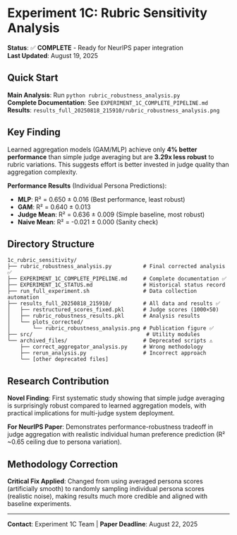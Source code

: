 # Experiment 1C: Rubric Sensitivity Analysis

**Status**: ✅ **COMPLETE** - Ready for NeurIPS paper integration  
**Last Updated**: August 19, 2025  

## Quick Start

**Main Analysis**: Run `python rubric_robustness_analysis.py`  
**Complete Documentation**: See `EXPERIMENT_1C_COMPLETE_PIPELINE.md`  
**Results**: `results_full_20250818_215910/rubric_robustness_analysis.png`  

## Key Finding

Learned aggregation models (GAM/MLP) achieve only **4% better performance** than simple judge averaging but are **3.29x less robust** to rubric variations. This suggests effort is better invested in judge quality than aggregation complexity.

**Performance Results** (Individual Persona Predictions):
- **MLP**: R² = 0.650 ± 0.016 (Best performance, least robust)
- **GAM**: R² = 0.640 ± 0.013  
- **Judge Mean**: R² = 0.636 ± 0.009 (Simple baseline, most robust)
- **Naive Mean**: R² = -0.021 ± 0.000 (Sanity check)

## Directory Structure

```
1c_rubric_sensitivity/
├── rubric_robustness_analysis.py          # Final corrected analysis ✅
├── EXPERIMENT_1C_COMPLETE_PIPELINE.md     # Complete documentation ✅  
├── EXPERIMENT_1C_STATUS.md                # Historical status record
├── run_full_experiment.sh                 # Data collection automation
├── results_full_20250818_215910/          # All data and results ✅
│   ├── restructured_scores_fixed.pkl      # Judge scores (1000×50)
│   ├── rubric_robustness_results.pkl      # Analysis results
│   └── plots_corrected/
│       └── rubric_robustness_analysis.png # Publication figure ✅
├── src/                                    # Utility modules
└── archived_files/                        # Deprecated scripts ⚠️
    ├── correct_aggregator_analysis.py     # Wrong methodology
    ├── rerun_analysis.py                  # Incorrect approach  
    └── [other deprecated files]
```

## Research Contribution

**Novel Finding**: First systematic study showing that simple judge averaging is surprisingly robust compared to learned aggregation models, with practical implications for multi-judge system deployment.

**For NeurIPS Paper**: Demonstrates performance-robustness tradeoff in judge aggregation with realistic individual human preference prediction (R² ~0.65 ceiling due to persona variation).

## Methodology Correction

**Critical Fix Applied**: Changed from using averaged persona scores (artificially smooth) to randomly sampling individual persona scores (realistic noise), making results much more credible and aligned with baseline experiments.

---
**Contact**: Experiment 1C Team | **Paper Deadline**: August 22, 2025